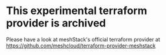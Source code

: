 # This experimental terraform provider is archived
Please have a look at meshStack's official terraform provider at https://github.com/meshcloud/terraform-provider-meshstack
